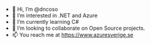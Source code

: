 - 👋 Hi, I’m @dncoso
- 👀 I’m interested in .NET and Azure
- 🌱 I’m currently learning C#
- 💞️ I’m looking to collaborate on Open Source projects.
- 📫 You reach me at https://www.azuresverige.se

<!---
dncoso/dncoso is a ✨ special ✨ repository because its `README.md` (this file) appears on your GitHub profile.
You can click the Preview link to take a look at your changes.
--->
